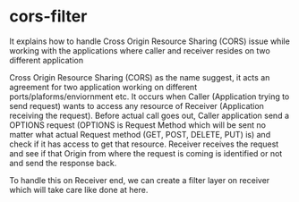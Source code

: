 # cors-filter
It explains how to handle Cross Origin Resource Sharing (CORS) issue while working with the applications where caller and receiver resides on two different application

Cross Origin Resource Sharing (CORS) as the name suggest, it acts an agreement for two application working on different ports/plaforms/enviornment etc. It occurs when Caller (Application trying to send request) wants to access any resource of Receiver (Application receiving the request). Before actual call goes out, Caller application send a OPTIONS request (OPTIONS is Request Method which will be sent no matter what actual Request method (GET, POST, DELETE, PUT) is) and check if it has access to get that resource. Receiver receives the request and see if that Origin from where the request is coming is identified or not and send the response back.

To handle this on Receiver end, we can create a filter layer on receiver which will take care like done at here.
